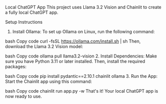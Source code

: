 Local ChatGPT App
This project uses Llama 3.2 Vision and Chainlit to create a fully local ChatGPT app.

Setup Instructions
1. Install Ollama:
To set up Ollama on Linux, run the following command:

bash
Copy code
curl -fsSL https://ollama.com/install.sh | sh
Then, download the Llama 3.2 Vision model:

bash
Copy code
ollama pull llama3.2-vision
2. Install Dependencies:
Make sure you have Python 3.11 or later installed. Then, install the required packages:

bash
Copy code
pip install pydantic==2.10.1 chainlit ollama
3. Run the App:
Start the Chainlit app using this command:

bash
Copy code
chainlit run app.py -w
That's it! Your local ChatGPT app is now ready to use.
